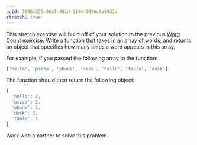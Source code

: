 ```yaml
---
uuid: 16961d35-96af-461d-8144-6956cfa60d3d
stretch: true
---
```


This stretch exercise will build off of your solution to the previous [Word Count](/a6770ebe-6f79-435c-b1e0-34a9c7289661) exercise. Write a function that takes in an array of words, and returns an object that specifies how many times a word appears in this array.

For example, if you passed the following array to the function:

```javascript
['hello', 'pizza', 'phone', 'desk', 'hello', 'table', 'desk']
```

The function should then return the following object:

```javascript
{
  'hello': 2,
  'pizza': 1,
  'phone': 1,
  'desk': 2,
  'table': 1
}
```

Work with a partner to solve this problem.
